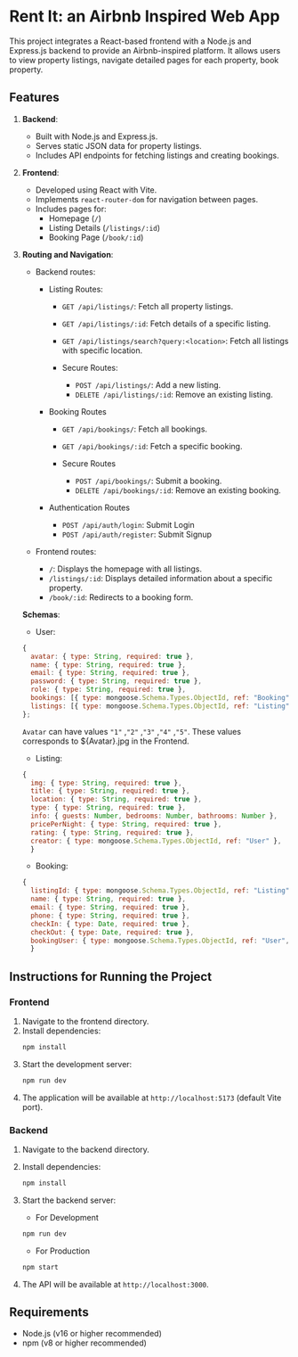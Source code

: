 # Rent It: an Airbnb Inspired Web App

This project integrates a React-based frontend with a Node.js and Express.js backend to provide an Airbnb-inspired platform. It allows users to view property listings, navigate detailed pages for each property, book property.

## Features

1. **Backend**:

   - Built with Node.js and Express.js.
   - Serves static JSON data for property listings.
   - Includes API endpoints for fetching listings and creating bookings.

2. **Frontend**:

   - Developed using React with Vite.
   - Implements `react-router-dom` for navigation between pages.
   - Includes pages for:
     - Homepage (`/`)
     - Listing Details (`/listings/:id`)
     - Booking Page (`/book/:id`)

3. **Routing and Navigation**:

   - Backend routes:

     - Listing Routes:

       - `GET /api/listings/`: Fetch all property listings.
       - `GET /api/listings/:id`: Fetch details of a specific listing.
       - `GET /api/listings/search?query:<location>`: Fetch all listings with specific location.

       - Secure Routes:
         - `POST /api/listings/`: Add a new listing.
         - `DELETE /api/listings/:id`: Remove an existing listing.

     - Booking Routes

       - `GET /api/bookings/`: Fetch all bookings.
       - `GET /api/bookings/:id`: Fetch a specific booking.

       - Secure Routes
         - `POST /api/bookings/`: Submit a booking.
         - `DELETE /api/bookings/:id`: Remove an existing booking.

     - Authentication Routes
       - `POST /api/auth/login`: Submit Login
       - `POST /api/auth/register`: Submit Signup

   - Frontend routes:
     - `/`: Displays the homepage with all listings.
     - `/listings/:id`: Displays detailed information about a specific property.
     - `/book/:id`: Redirects to a booking form.

   **Schemas**:

   - User:

   ```javascript
   {
     avatar: { type: String, required: true },
     name: { type: String, required: true },
     email: { type: String, required: true },
     password: { type: String, required: true },
     role: { type: String, required: true },
     bookings: [{ type: mongoose.Schema.Types.ObjectId, ref: "Booking" }],
     listings: [{ type: mongoose.Schema.Types.ObjectId, ref: "Listing" }],
   };
   ```

   `Avatar` can have values `"1"` ,`"2"` ,`"3"` ,`"4"` ,`"5"`. These values corresponds to ${Avatar}.jpg in the Frontend.

   - Listing:

   ```javascript
   {
     img: { type: String, required: true },
     title: { type: String, required: true },
     location: { type: String, required: true },
     type: { type: String, required: true },
     info: { guests: Number, bedrooms: Number, bathrooms: Number },
     pricePerNight: { type: String, required: true },
     rating: { type: String, required: true },
     creator: { type: mongoose.Schema.Types.ObjectId, ref: "User" },
     }
   ```

   - Booking:

   ```javascript
   {
     listingId: { type: mongoose.Schema.Types.ObjectId, ref: "Listing", required: true },
     name: { type: String, required: true },
     email: { type: String, required: true },
     phone: { type: String, required: true },
     checkIn: { type: Date, required: true },
     checkOut: { type: Date, required: true },
     bookingUser: { type: mongoose.Schema.Types.ObjectId, ref: "User", required: true },
     }
   ```

## Instructions for Running the Project

### Frontend

1. Navigate to the frontend directory.
2. Install dependencies:
   ```bash
   npm install
   ```
3. Start the development server:
   ```bash
   npm run dev
   ```
4. The application will be available at `http://localhost:5173` (default Vite port).

### Backend

1. Navigate to the backend directory.
2. Install dependencies:
   ```bash
   npm install
   ```
3. Start the backend server:
   - For Development
   ```bash
   npm run dev
   ```
    - For Production
   ```bash
   npm start
   ```

4. The API will be available at `http://localhost:3000`.

## Requirements

- Node.js (v16 or higher recommended)
- npm (v8 or higher recommended)
